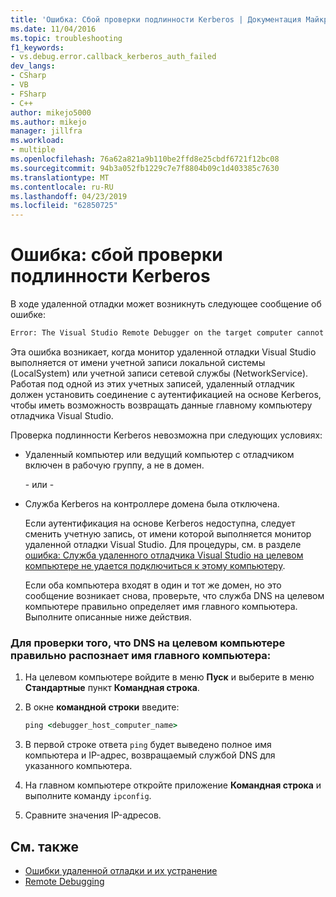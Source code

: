 ```yaml
---
title: 'Ошибка: Сбой проверки подлинности Kerberos | Документация Майкрософт'
ms.date: 11/04/2016
ms.topic: troubleshooting
f1_keywords:
- vs.debug.error.callback_kerberos_auth_failed
dev_langs:
- CSharp
- VB
- FSharp
- C++
author: mikejo5000
ms.author: mikejo
manager: jillfra
ms.workload:
- multiple
ms.openlocfilehash: 76a62a821a9b110be2ffd8e25cbdf6721f12bc08
ms.sourcegitcommit: 94b3a052fb1229c7e7f8804b09c1d403385c7630
ms.translationtype: MT
ms.contentlocale: ru-RU
ms.lasthandoff: 04/23/2019
ms.locfileid: "62850725"
---
```

# <a name="error-kerberos-authentication-failed"></a>Ошибка: сбой проверки подлинности Kerberos
В ходе удаленной отладки может возникнуть следующее сообщение об ошибке:

```cmd
Error: The Visual Studio Remote Debugger on the target computer cannot connect back to this computer. Kerberos authentication failed.
```

 Эта ошибка возникает, когда монитор удаленной отладки Visual Studio выполняется от имени учетной записи локальной системы (LocalSystem) или учетной записи сетевой службы (NetworkService). Работая под одной из этих учетных записей, удаленный отладчик должен установить соединение с аутентификацией на основе Kerberos, чтобы иметь возможность возвращать данные главному компьютеру отладчика Visual Studio.

 Проверка подлинности Kerberos невозможна при следующих условиях:

- Удаленный компьютер или ведущий компьютер с отладчиком включен в рабочую группу, а не в домен.

   \- или -

- Служба Kerberos на контроллере домена была отключена.

  Если аутентификация на основе Kerberos недоступна, следует сменить учетную запись, от имени которой выполняется монитор удаленной отладки Visual Studio. Для процедуры, см. в разделе [ошибка: Служба удаленного отладчика Visual Studio на целевом компьютере не удается подключиться к этому компьютеру](../debugger/error-the-visual-studio-remote-debugger-service-on-the-target-computer-cannot-connect-back-to-this-computer.md).

  Если оба компьютера входят в один и тот же домен, но это сообщение возникает снова, проверьте, что служба DNS на целевом компьютере правильно определяет имя главного компьютера. Выполните описанные ниже действия.

### <a name="to-verify-that-dns-on-the-target-computer-is-correctly-resolving-the-debugger-host-computer-name"></a>Для проверки того, что DNS на целевом компьютере правильно распознает имя главного компьютера:

1. На целевом компьютере войдите в меню **Пуск** и выберите в меню **Стандартные** пункт **Командная строка**.

2. В окне **командной строки** введите:

    ```cmd
    ping <debugger_host_computer_name>
    ```

3. В первой строке ответа `ping` будет выведено полное имя компьютера и IP-адрес, возвращаемый службой DNS для указанного компьютера.

4. На главном компьютере откройте приложение **Командная строка** и выполните команду `ipconfig`.

5. Сравните значения IP-адресов.

## <a name="see-also"></a>См. также
- [Ошибки удаленной отладки и их устранение](../debugger/remote-debugging-errors-and-troubleshooting.md)
- [Remote Debugging](../debugger/remote-debugging.md)
